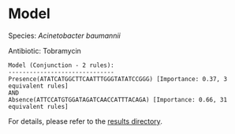
# Model

Species: *Acinetobacter baumannii*

Antibiotic: Tobramycin

```
Model (Conjunction - 2 rules):
------------------------------
Presence(ATATCATGGCTTCAATTTGGGTATATCCGGG) [Importance: 0.37, 3 equivalent rules]
AND
Absence(ATTCCATGTGGATAGATCAACCATTTACAGA) [Importance: 0.66, 31 equivalent rules]

```

For details, please refer to the [results directory](../../../../../results/scm_b/acinetobacter%20baumannii/tobramycin/repeat_9/).


